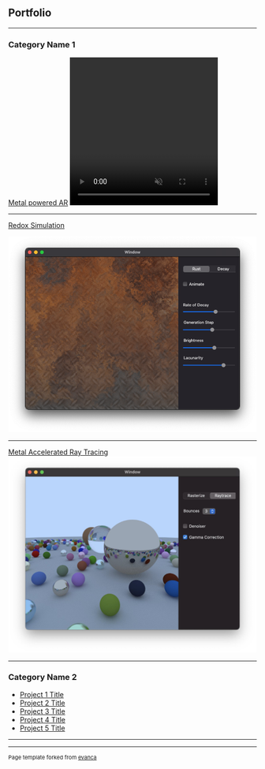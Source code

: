 ## Portfolio

---

### Category Name 1 

[Metal powered AR](/sample_page)
<video width="300" height="300" controls autoplay muted>
    <source src="images/ripples.mov" type="video/mp4">
</video>


---
[Redox Simulation](/pdf/sample_presentation.pdf)
<!-- <video width ="300" height="300" controls autoplay muted>
    <source src="images/rust.mov" type="video/mp4">
</video> -->
<img src="images/rust.png?raw=true"/>

---
[Metal Accelerated Ray Tracing](http://example.com/)
<img src="images/raytracing.jpg?raw=true"/>

---

### Category Name 2

- [Project 1 Title](http://example.com/)
- [Project 2 Title](http://example.com/)
- [Project 3 Title](http://example.com/)
- [Project 4 Title](http://example.com/)
- [Project 5 Title](http://example.com/)

---




---
<p style="font-size:11px">Page template forked from <a href="https://github.com/evanca/quick-portfolio">evanca</a></p>
<!-- Remove above link if you don't want to attibute -->
